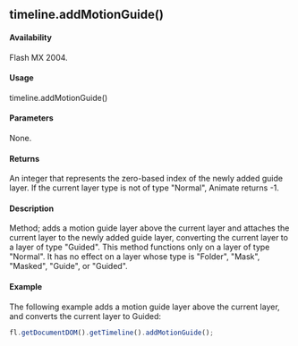 ## timeline.addMotionGuide()

#### Availability

Flash MX 2004.

#### Usage

timeline.addMotionGuide()

#### Parameters

None.

#### Returns

An integer that represents the zero-based index of the newly added guide layer. If the current layer type is not of type
"Normal", Animate returns -1.

#### Description

Method; adds a motion guide layer above the current layer and attaches the current layer to the newly added guide layer, converting the current layer to a layer of type "Guided".
This method functions only on a layer of type "Normal". It has no effect on a layer whose type is "Folder", "Mask", "Masked", "Guide", or "Guided".

#### Example

The following example adds a motion guide layer above the current layer, and converts the current layer to Guided:
```javascript
fl.getDocumentDOM().getTimeline().addMotionGuide();
```